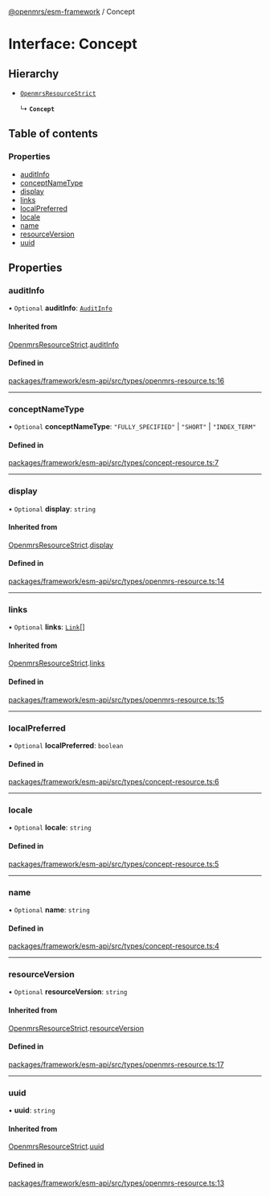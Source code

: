 [@openmrs/esm-framework](../API.md) / Concept

# Interface: Concept

## Hierarchy

- [`OpenmrsResourceStrict`](OpenmrsResourceStrict.md)

  ↳ **`Concept`**

## Table of contents

### Properties

- [auditInfo](Concept.md#auditinfo)
- [conceptNameType](Concept.md#conceptnametype)
- [display](Concept.md#display)
- [links](Concept.md#links)
- [localPreferred](Concept.md#localpreferred)
- [locale](Concept.md#locale)
- [name](Concept.md#name)
- [resourceVersion](Concept.md#resourceversion)
- [uuid](Concept.md#uuid)

## Properties

### auditInfo

• `Optional` **auditInfo**: [`AuditInfo`](AuditInfo.md)

#### Inherited from

[OpenmrsResourceStrict](OpenmrsResourceStrict.md).[auditInfo](OpenmrsResourceStrict.md#auditinfo)

#### Defined in

[packages/framework/esm-api/src/types/openmrs-resource.ts:16](https://github.com/openmrs/openmrs-esm-core/blob/main/packages/framework/esm-api/src/types/openmrs-resource.ts#L16)

___

### conceptNameType

• `Optional` **conceptNameType**: ``"FULLY_SPECIFIED"`` \| ``"SHORT"`` \| ``"INDEX_TERM"``

#### Defined in

[packages/framework/esm-api/src/types/concept-resource.ts:7](https://github.com/openmrs/openmrs-esm-core/blob/main/packages/framework/esm-api/src/types/concept-resource.ts#L7)

___

### display

• `Optional` **display**: `string`

#### Inherited from

[OpenmrsResourceStrict](OpenmrsResourceStrict.md).[display](OpenmrsResourceStrict.md#display)

#### Defined in

[packages/framework/esm-api/src/types/openmrs-resource.ts:14](https://github.com/openmrs/openmrs-esm-core/blob/main/packages/framework/esm-api/src/types/openmrs-resource.ts#L14)

___

### links

• `Optional` **links**: [`Link`](Link.md)[]

#### Inherited from

[OpenmrsResourceStrict](OpenmrsResourceStrict.md).[links](OpenmrsResourceStrict.md#links)

#### Defined in

[packages/framework/esm-api/src/types/openmrs-resource.ts:15](https://github.com/openmrs/openmrs-esm-core/blob/main/packages/framework/esm-api/src/types/openmrs-resource.ts#L15)

___

### localPreferred

• `Optional` **localPreferred**: `boolean`

#### Defined in

[packages/framework/esm-api/src/types/concept-resource.ts:6](https://github.com/openmrs/openmrs-esm-core/blob/main/packages/framework/esm-api/src/types/concept-resource.ts#L6)

___

### locale

• `Optional` **locale**: `string`

#### Defined in

[packages/framework/esm-api/src/types/concept-resource.ts:5](https://github.com/openmrs/openmrs-esm-core/blob/main/packages/framework/esm-api/src/types/concept-resource.ts#L5)

___

### name

• `Optional` **name**: `string`

#### Defined in

[packages/framework/esm-api/src/types/concept-resource.ts:4](https://github.com/openmrs/openmrs-esm-core/blob/main/packages/framework/esm-api/src/types/concept-resource.ts#L4)

___

### resourceVersion

• `Optional` **resourceVersion**: `string`

#### Inherited from

[OpenmrsResourceStrict](OpenmrsResourceStrict.md).[resourceVersion](OpenmrsResourceStrict.md#resourceversion)

#### Defined in

[packages/framework/esm-api/src/types/openmrs-resource.ts:17](https://github.com/openmrs/openmrs-esm-core/blob/main/packages/framework/esm-api/src/types/openmrs-resource.ts#L17)

___

### uuid

• **uuid**: `string`

#### Inherited from

[OpenmrsResourceStrict](OpenmrsResourceStrict.md).[uuid](OpenmrsResourceStrict.md#uuid)

#### Defined in

[packages/framework/esm-api/src/types/openmrs-resource.ts:13](https://github.com/openmrs/openmrs-esm-core/blob/main/packages/framework/esm-api/src/types/openmrs-resource.ts#L13)
